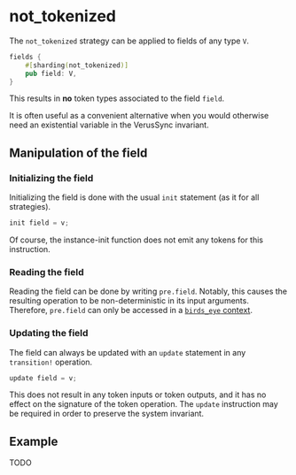 # not_tokenized

The `not_tokenized` strategy can be applied to fields of any type `V`.

```rust
fields {
    #[sharding(not_tokenized)]
    pub field: V,
}
```

This results in **no** token types associated to the field `field`.

It is often useful as a convenient alternative when you would otherwise need an
existential variable in the VerusSync invariant.

## Manipulation of the field

### Initializing the field

Initializing the field is done with the usual `init` statement (as it for all strategies).

```rust
init field = v;
```

Of course, the instance-init function does not emit any tokens for this instruction.

### Reading the field

Reading the field can be done by writing `pre.field`. Notably, this causes the resulting
operation to be non-deterministic in its input arguments. Therefore, `pre.field` can 
only be accessed in a [`birds_eye` context](./birds-eye.md).

### Updating the field

The field can always be updated with an `update` statement in any `transition!` operation.

```rust
update field = v;
```

This does not result in any token inputs or token outputs, and it has no effect on the
signature of the token operation. The `update` instruction may be required in order to
preserve the system invariant.

## Example

TODO

